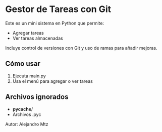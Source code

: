 # Gestor de Tareas con Git

Este es un mini sistema en Python que permite:

- Agregar tareas
- Ver tareas almacenadas

Incluye control de versiones con Git y uso de ramas para añadir mejoras.

## Cómo usar

1. Ejecuta main.py
2. Usa el menú para agregar o ver tareas

## Archivos ignorados

- __pycache__/
- Archivos .pyc

Autor: Alejandro Mtz